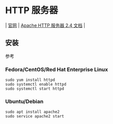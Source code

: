 # HTTP 服务器

| [官网](https://httpd.apache.org/)
| [Apache HTTP 服务器 2.4 文档](https://httpd.apache.org/docs/2.4/)
|

## 安装

参考 [](https://httpd.apache.org/docs/2.4/en/install.html)

### Fedora/CentOS/Red Hat Enterprise Linux

```shell
sudo yum install httpd
sudo systemctl enable httpd
sudo systemctl start httpd
```

### Ubuntu/Debian

```shell
sudo apt install apache2
sudo service apache2 start
```
